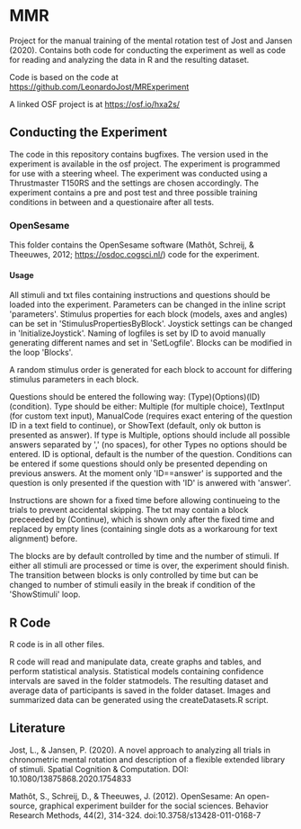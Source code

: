 # MMR
Project for the manual training of the mental rotation test of Jost and Jansen (2020). Contains both code for conducting the experiment as well as code for reading and analyzing the data in R and the resulting dataset.

Code is based on the code at https://github.com/LeonardoJost/MRExperiment

A linked OSF project is at https://osf.io/hxa2s/

## Conducting the Experiment
The code in this repository contains bugfixes. The version used in the experiment is available in the osf project.
The experiment is programmed for use with a steering wheel. The experiment was conducted using a Thrustmaster T150RS and the settings are chosen accordingly.
The experiment contains a pre and post test and three possible training conditions in between and a questionaire after all tests.
### OpenSesame
This folder contains the OpenSesame software (Mathôt, Schreij, & Theeuwes, 2012; https://osdoc.cogsci.nl/) code for the experiment. 
#### Usage
All stimuli and txt files containing instructions and questions should be loaded into the experiment. Parameters can be changed in the inline script 'parameters'. Stimulus properties for each block (models, axes and angles) can be set in 'StimulusPropertiesByBlock'. Joystick settings can be changed in 'InitializeJoystick'. Naming of logfiles is set by ID to avoid manually generating different names and set in 'SetLogfile'. Blocks can be modified in the loop 'Blocks'.

A random stimulus order is generated for each block to account for differing stimulus parameters in each block.

Questions should be entered the following way: (Type)(Options)(ID)(condition). Type should be either: Multiple (for multiple choice), TextInput (for custom text input), ManualCode (requires exact entering of the question ID in a text field to continue), or ShowText (default, only ok button is presented as answer). If type is Multiple, options should include all possible answers separated by ',' (no spaces), for other Types no options should be entered. ID is optional, default is the number of the question. Conditions can be entered if some questions should only be presented depending on previous answers. At the moment only 'ID==answer' is supported and the question is only presented if the question with 'ID' is anwered with 'answer'.

Instructions are shown for a fixed time before allowing continueing to the trials to prevent accidental skipping. The txt may contain a block preceeeded by (Continue), which is shown only after the fixed time and replaced by empty lines (containing single dots as a workaroung for text alignment) before.

The blocks are by default controlled by time and the number of stimuli. If either all stimuli are processed or time is over, the experiment should finish. The transition between blocks is only controlled by time but can be changed to number of stimuli easily in the break if condition of the 'ShowStimuli' loop.

## R Code
R code is in all other files.

R code will read and manipulate data, create graphs and tables, and perform statistical analysis. Statistical models containing confidence intervals are saved in the folder statmodels.
The resulting dataset and average data of participants is saved in the folder dataset. Images and summarized data can be generated using the createDatasets.R script.

## Literature
Jost, L., & Jansen, P. (2020). A novel approach to analyzing all trials in chronometric mental rotation and description of a flexible extended library of stimuli. Spatial Cognition & Computation. DOI: 10.1080/13875868.2020.1754833

Mathôt, S., Schreij, D., & Theeuwes, J. (2012). OpenSesame: An open-source, graphical experiment builder for the social sciences. Behavior Research Methods, 44(2), 314-324. doi:10.3758/s13428-011-0168-7